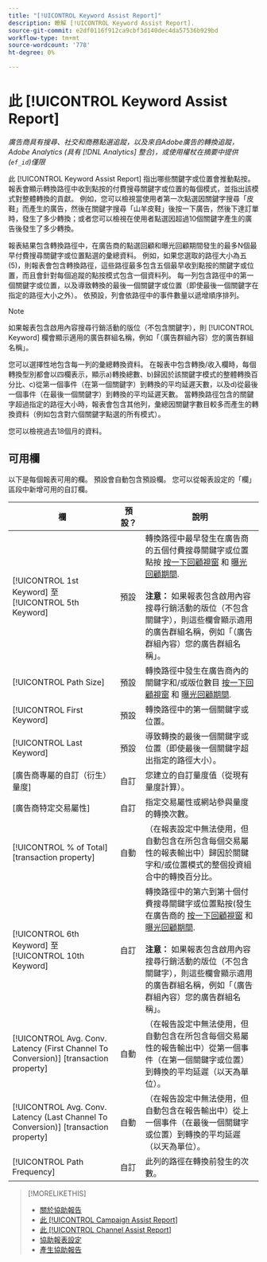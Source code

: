 ```yaml
---
title: "[!UICONTROL Keyword Assist Report]"
description: 瞭解 [!UICONTROL Keyword Assist Report].
source-git-commit: e2df0116f912ca9cbf3d140dec4da57536b929bd
workflow-type: tm+mt
source-wordcount: '778'
ht-degree: 0%

---
```


# 此 [!UICONTROL Keyword Assist Report]

*廣告商具有搜尋、社交和商務點選追蹤，以及來自Adobe廣告的轉換追蹤，Adobe Analytics (具有 [!DNL Analytics] 整合)，或使用權杖在摘要中提供(`ef_id`)僅限*

此 [!UICONTROL Keyword Assist Report] 指出哪些關鍵字或位置會推動點按。 報表會顯示轉換路徑中收到點按的付費搜尋關鍵字或位置的每個模式，並指出該模式對整體轉換的貢獻。 例如，您可以檢視當使用者第一次點選因關鍵字搜尋「皮鞋」而產生的廣告，然後在關鍵字搜尋「山羊皮鞋」後按一下廣告，然後下達訂單時，發生了多少轉換；或者您可以檢視在使用者點選因超過10個關鍵字產生的廣告後發生了多少轉換。

報表結果包含轉換路徑中，在廣告商的點選回顧和曝光回顧期間發生的最多N個最早付費搜尋關鍵字或位置點選的彙總資料。 例如，如果您選取的路徑大小為五(5)，則報表會包含轉換路徑，這些路徑最多包含五個最早收到點按的關鍵字或位置，而且會針對每個追蹤的點按模式包含一個資料列。 每一列包含路徑中的第一個關鍵字或位置，以及導致轉換的最後一個關鍵字或位置（即使最後一個關鍵字在指定的路徑大小之外）。 依預設，列會依路徑中的事件數量以遞增順序排列。

>[!NOTE]
>
>如果報表包含啟用內容搜尋行銷活動的版位（不包含關鍵字），則 [!UICONTROL Keyword] 欄會顯示適用的廣告群組名稱，例如「（廣告群組內容）您的廣告群組名稱」。

您可以選擇性地包含每一列的彙總轉換資料。 在報表中包含轉換/收入欄時，每個轉換型別都會以四欄表示，顯示a)轉換總數、b)歸因於該關鍵字模式的整體轉換百分比、c)從第一個事件（在第一個關鍵字）到轉換的平均延遲天數，以及d)從最後一個事件（在最後一個關鍵字）到轉換的平均延遲天數。 當轉換路徑包含的關鍵字超過指定的路徑大小時，報表會包含其他列，彙總因關鍵字數目較多而產生的轉換資料（例如包含對六個關鍵字點選的所有模式）。

您可以檢視過去18個月的資料。

## 可用欄

以下是每個報表可用的欄。 預設會自動包含預設欄。 您可以從報表設定的「欄」區段中新增可用的自訂欄。

| 欄 | 預設？ | 說明 |
| ---- | ---- | ---- |
| [!UICONTROL 1st Keyword] 至 [!UICONTROL 5th Keyword] | 預設 | 轉換路徑中最早發生在廣告商的五個付費搜尋關鍵字或位置點按 [按一下回顧視窗](/help/search-social-commerce/glossary.md#c-d) 和 [曝光回顧期間](/help/search-social-commerce/glossary.md#i-j).<br><br><b>注意：</b> 如果報表包含啟用內容搜尋行銷活動的版位（不包含關鍵字），則這些欄會顯示適用的廣告群組名稱，例如「（廣告群組內容）您的廣告群組名稱」。 |
| [!UICONTROL Path Size] | 預設 | 轉換路徑中發生在廣告商內的關鍵字和/或版位數目 [按一下回顧視窗](/help/search-social-commerce/glossary.md#c-d) 和 [曝光回顧期間](/help/search-social-commerce/glossary.md#i-j). |
| [!UICONTROL First Keyword] | 預設 | 轉換路徑中的第一個關鍵字或位置。 |
| [!UICONTROL Last Keyword] | 預設 | 導致轉換的最後一個關鍵字或位置（即使最後一個關鍵字超出指定的路徑大小）。 |
| \[廣告商專屬的自訂（衍生）量度\] | 自訂 | 您建立的自訂量度值（從現有量度計算）。 |
| \[廣告商特定交易屬性\] | 自訂 | 指定交易屬性或網站參與量度的轉換次數。 |
| [!UICONTROL % of Total] \[transaction property\] | 自動 | （在報表設定中無法使用，但自動包含在所包含每個交易屬性的報表輸出中）歸因於關鍵字和/或位置模式的整個投資組合中的轉換百分比。 |
| [!UICONTROL 6th Keyword] 至 [!UICONTROL 10th Keyword] | 自訂 | 轉換路徑中的第六到第十個付費搜尋關鍵字或位置點按(發生在廣告商的 [按一下回顧視窗](/help/search-social-commerce/glossary.md#c-d) 和 [曝光回顧期間](/help/search-social-commerce/glossary.md#i-j).<br><br><b>注意：</b> 如果報表包含啟用內容搜尋行銷活動的版位（不包含關鍵字），則這些欄會顯示適用的廣告群組名稱，例如「（廣告群組內容）您的廣告群組名稱」。 |
| [!UICONTROL Avg. Conv. Latency (First Channel To Conversion)] \[transaction property\] | 自動 | （在報告設定中無法使用，但自動包含在所包含每個交易屬性的報告輸出中）從第一個事件（在第一個關鍵字或位置）到轉換的平均延遲（以天為單位）。 |
| [!UICONTROL Avg. Conv. Latency (Last Channel To Conversion)] \[transaction property\] | 自動 | （在報告設定中無法使用，但自動包含在報告輸出中）從上一個事件（在最後一個關鍵字或位置）到轉換的平均延遲（以天為單位）。 |
| [!UICONTROL Path Frequency] | 自訂 | 此列的路徑在轉換前發生的次數。 |

<table style="table-layout:auto">

>[!MORELIKETHIS]
>
>* [關於協助報告](assist-report-about.md)
>* [此 [!UICONTROL Campaign Assist Report]](campaign-assist-report.md)
>* [此 [!UICONTROL Channel Assist Report]](channel-assist-report.md)
>* [協助報表設定](assist-report-settings.md)
>* [產生協助報告](assist-report-generate.md)
